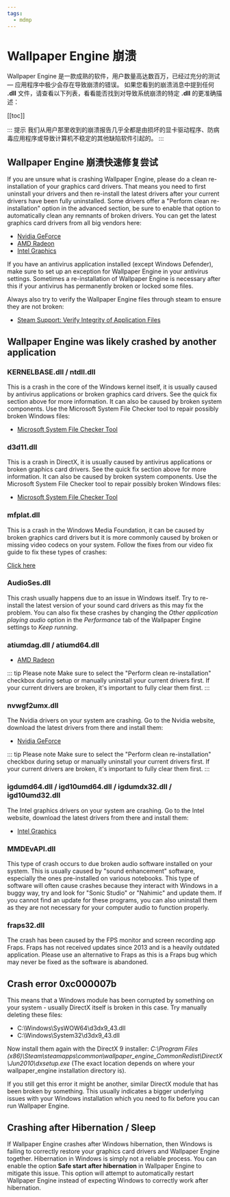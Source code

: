 ```yaml
---
tags:
  - mdmp
---
```


# Wallpaper Engine 崩溃

Wallpaper Engine 是一款成熟的软件，用户数量高达数百万，已经过充分的测试 — 应用程序中极少会存在导致崩溃的错误。 如果您看到的崩溃消息中提到任何 **.dll** 文件，请查看以下列表，看看能否找到对导致系统崩溃的特定 **.dll** 的更准确描述：

[[toc]]

::: 提示 我们从用户那里收到的崩溃报告几乎全都是由损坏的显卡驱动程序、防病毒应用程序或导致计算机不稳定的其他缺陷软件引起的。 :::

## Wallpaper Engine 崩溃快速修复尝试

If you are unsure what is crashing Wallpaper Engine, please do a clean re-installation of your graphics card drivers. That means you need to first uninstall your drivers and then re-install the latest drivers after your current drivers have been fully uninstalled. Some drivers offer a "Perform clean re-installation" option in the advanced section, be sure to enable that option to automatically clean any remnants of broken drivers. You can get the latest graphics card drivers from all big vendors here:

* [Nvidia GeForce](https://www.nvidia.com/Download/index.aspx)
* [AMD Radeon](https://www.amd.com/support)
* [Intel Graphics](https://downloadcenter.intel.com/product/80939/Graphics-Drivers)

If you have an antivirus application installed (except Windows Defender), make sure to set up an exception for Wallpaper Engine in your antivirus settings. Sometimes a re-installation of Wallpaper Engine is necessary after this if your antivirus has permanently broken or locked some files.

Always also try to verify the Wallpaper Engine files through steam to ensure they are not broken:

* [Steam Support: Verify Integrity of Application Files](https://support.steampowered.com/kb_article.php?ref=2037-QEUH-3335)

## Wallpaper Engine was likely crashed by another application

### KERNELBASE.dll / ntdll.dll

This is a crash in the core of the Windows kernel itself, it is usually caused by antivirus applications or broken graphics card drivers. See the quick fix section above for more information. It can also be caused by broken system components. Use the Microsoft System File Checker tool to repair possibly broken Windows files:

* [Microsoft System File Checker Tool](https://support.microsoft.com/en-us/help/929833/use-the-system-file-checker-tool-to-repair-missing-or-corrupted-system)

### d3d11.dll

This is a crash in DirectX, it is usually caused by antivirus applications or broken graphics card drivers. See the quick fix section above for more information. It can also be caused by broken system components. Use the Microsoft System File Checker tool to repair possibly broken Windows files:

* [Microsoft System File Checker Tool](https://support.microsoft.com/en-us/help/929833/use-the-system-file-checker-tool-to-repair-missing-or-corrupted-system)

### mfplat.dll

This is a crash in the Windows Media Foundation, it can be caused by broken graphics card drivers but it is more commonly caused by broken or missing video codecs on your system. Follow the fixes from our video fix guide to fix these types of crashes:

[Click here](/noshow/notplaying.html)

### AudioSes.dll

This crash usually happens due to an issue in Windows itself. Try to re-install the latest version of your sound card drivers as this may fix the problem. You can also fix these crashes by changing the *Other application playing audio* option in the *Performance* tab of the Wallpaper Engine settings to *Keep running*.

### atiumdag.dll / atiumd64.dll

* [AMD Radeon](https://www.amd.com/support)

::: tip Please note Make sure to select the "Perform clean re-installation" checkbox during setup or manually uninstall your current drivers first. If your current drivers are broken, it's important to fully clear them first. :::

### nvwgf2umx.dll

The Nvidia drivers on your system are crashing. Go to the Nvidia website, download the latest drivers from there and install them:

* [Nvidia GeForce](https://www.nvidia.com/Download/index.aspx)

::: tip Please note Make sure to select the "Perform clean re-installation" checkbox during setup or manually uninstall your current drivers first. If your current drivers are broken, it's important to fully clear them first. :::

### igdumd64.dll / igd10umd64.dll / igdumdx32.dll / igd10umd32.dll

The Intel graphics drivers on your system are crashing. Go to the Intel website, download the latest drivers from there and install them:

* [Intel Graphics](https://downloadcenter.intel.com/product/80939/Graphics-Drivers)


### MMDEvAPI.dll

This type of crash occurs to due broken audio software installed on your system. This is usually caused by "sound enhancement" software, especially the ones pre-installed on various notebooks. This type of software will often cause crashes because they interact with Windows in a buggy way, try and look for "Sonic Studio" or "Nahimic" and update them. If you cannot find an update for these programs, you can also uninstall them as they are not necessary for your computer audio to function properly.

### fraps32.dll

The crash has been caused by the FPS monitor and screen recording app Fraps. Fraps has not received updates since 2013 and is a heavily outdated application. Please use an alternative to Fraps as this is a Fraps bug which may never be fixed as the software is abandoned.

## Crash error 0xc000007b

This means that a Windows module has been corrupted by something on your system - usually DirectX itself is broken in this case. Try manually deleting these files:

* C:\Windows\SysWOW64\d3dx9_43.dll
* C:\Windows\System32\d3dx9_43.dll

Now install them again with the DirectX 9 installer: *C:\Program Files (x86)\Steam\steamapps\common\wallpaper_engine\_CommonRedist\DirectX\Jun2010\dxsetup.exe* (The exact location depends on where your wallpaper_engine installation directory is).

If you still get this error it might be another, similar DirectX module that has been broken by something. This usually indicates a bigger underlying issues with your Windows installation which you need to fix before you can run Wallpaper Engine.

## Crashing after Hibernation / Sleep

If Wallpaper Engine crashes after Windows hibernation, then Windows is failing to correctly restore your graphics card drivers and Wallpaper Engine together. Hibernation in Windows is simply not a reliable process. You can enable the option **Safe start after hibernation** in Wallpaper Engine to mitigate this issue. This option will attempt to automatically restart Wallpaper Engine instead of expecting Windows to correctly work after hibernation.